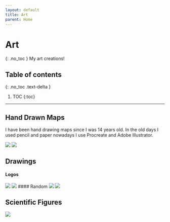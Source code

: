 ```yaml
---
layout: default
title: Art
parent: Home
---
```


# Art
{: .no_toc }
My art creations!

## Table of contents
{: .no_toc .text-delta }

1. TOC
{:toc}

---
## Hand Drawn Maps
 I have been hand drawing maps since I was 14 years old. In the old days I used pencil and paper nowadays I use Procreate and Adobe Illustrator.

<img src="{{site.baseurl}}/img/Geology of Southern Norway.jpg"/>
<img src="{{site.baseurl}}/img/ScotlandMap.jpg"/>

## Drawings
#### Logos
<img src="{{site.baseurl}}/img/cugeologo1.jpg"/>
<img src="{{site.baseurl}}/img/cugeologo2.jpg"/>
#### Random
<img src="{{site.baseurl}}/img/coffee.jpg"/>
<img src="{{site.baseurl}}/img/BLM.jpg"/>

## Scientific Figures
<img src="{{site.baseurl}}/img/ICS_poster.png"/>
